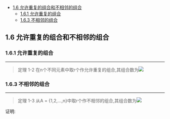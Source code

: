   
  
* [1.6 允许重复的组合和不相邻的组合](#16-允许重复的组合和不相邻的组合 )
	* [1.6.1 允许重复的组合](#161-允许重复的组合 )
	* [1.6.3 不相邻的组合](#163-不相邻的组合 )
  
## 1.6 允许重复的组合和不相邻的组合
  
### 1.6.1 允许重复的组合
  
***
> 定理 1-2 在n个不同元素中取r个作允许重复的组合,其组合数为<img src="https://latex.codecogs.com/gif.latex?C(n+r-1,r)"/>
  
### 1.6.3 不相邻的组合
  
***
> 定理 1-3 从A = {1,2,...,n}中取r个作不相邻的组合,其组合数为<img src="https://latex.codecogs.com/gif.latex?&#x5C;left(^{%20n%20-%20r%20+%201%20}%20_{r%20}&#x5C;right)"/>
  
证明:
  
  
  
  